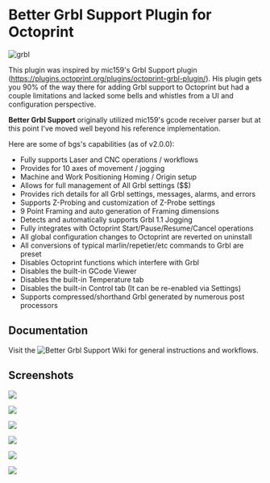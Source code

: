 # Better Grbl Support Plugin for Octoprint

![grbl](https://raw.githubusercontent.com/gnea/gnea-Media/master/Grbl%20Logo/Grbl%20Logo%20250px.png)

This plugin was inspired by mic159's Grbl Support plugin (https://plugins.octoprint.org/plugins/octoprint-grbl-plugin/).  His plugin gets you 90% of the way there for adding Grbl support to Octoprint but had a couple limitations and lacked some bells and whistles from a UI and configuration perspective.

**Better Grbl Support** originally utilized mic159's gcode receiver parser but at this point I've moved well beyond his reference implementation.  

Here are some of bgs's capabilities (as of v2.0.0):

* Fully supports Laser and CNC operations / workflows
* Provides for 10 axes of movement / jogging
* Machine and Work Positioning Homing / Origin setup
* Allows for full management of All Grbl settings ($$)
* Provides rich details for all Grbl settings, messages, alarms, and errors
* Supports Z-Probing and customization of Z-Probe settings
* 9 Point Framing and auto generation of Framing dimensions
* Detects and automatically supports Grbl 1.1 Jogging
* Fully integrates with Octoprint Start/Pause/Resume/Cancel operations
* All global configuration changes to Octoprint are reverted on uninstall
* All conversions of typical marlin/repetier/etc commands to Grbl are preset
* Disables Octoprint functions which interfere with Grbl
* Disables the built-in GCode Viewer
* Disables the built-in Temperature tab
* Disables the built-in Control tab (It can be re-enabled via Settings)
* Supports compressed/shorthand Grbl generated by numerous post processors

## Documentation

Visit the ![Better Grbl Support Wiki](https://github.com/synman/Octoprint-Bettergrblsupport/wiki) for general instructions and workflows.

## Screenshots

![](https://user-images.githubusercontent.com/1299716/147965674-d2a203d7-dc21-4e19-bcaa-9cef05007cae.png)

![](https://user-images.githubusercontent.com/1299716/147965814-58f87eb9-4d41-4061-964e-a2517012f900.png)

![](https://user-images.githubusercontent.com/1299716/147965811-c8b890ec-7d98-4ee1-a82b-b1472a0ec933.png)

![](https://user-images.githubusercontent.com/1299716/68447249-4b266980-01ad-11ea-8712-f1bb9b45deb4.png)

![](https://user-images.githubusercontent.com/1299716/68447254-4eb9f080-01ad-11ea-925f-5ee540fae35e.png)

![](https://user-images.githubusercontent.com/1299716/147916286-cfd84110-21fd-4bed-852b-800aad2cc897.png)
